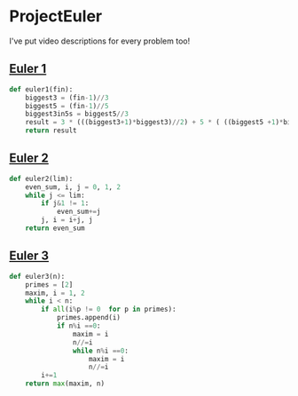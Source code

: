 # ProjectEuler

I've put video descriptions for every problem too!

## [Euler 1](https://www.youtube.com/watch?v=itbnUmNY2Y4)
```python
def euler1(fin):
    biggest3 = (fin-1)//3
    biggest5 = (fin-1)//5
    biggest3in5s = biggest5//3
    result = 3 * (((biggest3+1)*biggest3)//2) + 5 * ( ((biggest5 +1)*biggest5)//2 - 3 * (biggest3in5s * (biggest3in5s+1)//2))
    return result
```


## [Euler 2](https://youtu.be/LgQKStFcPC4)

```python
def euler2(lim):
    even_sum, i, j = 0, 1, 2
    while j <= lim:
        if j&1 != 1:
            even_sum+=j
        j, i = i+j, j
    return even_sum
```

## [Euler 3](https://youtu.be/w3FNOlsoFlM)

```python 
def euler3(n):
    primes = [2]
    maxim, i = 1, 2
    while i < n:
        if all(i%p != 0  for p in primes):
            primes.append(i)
            if n%i ==0:
                maxim = i
                n//=i
                while n%i ==0:
                    maxim = i
                    n//=i
        i+=1
    return max(maxim, n)
```

